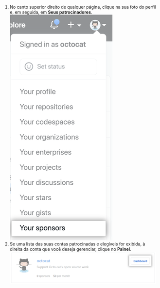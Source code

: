 1. No canto superior direito de qualquer página, clique na sua foto do perfil e, em seguida, em **Seus patrocinadores**. ![Botão {% data variables.product.prodname_sponsors %}](/assets/images/help/sponsors/access-github-sponsors-dashboard.png)
2. Se uma lista das suas contas patrocinadas e elegíveis for exibida, à direita da conta que você deseja gerenciar, clique no **Painel**. ![Botão do painel de patrocinadores de desenvolvedor](/assets/images/help/sponsors/dev-sponsors-dashboard-button.png)
